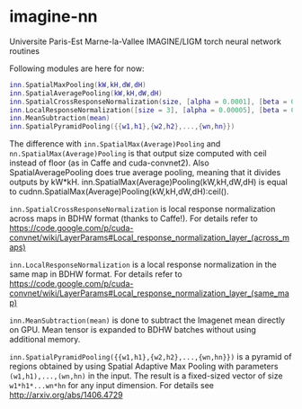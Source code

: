 imagine-nn
==========

Universite Paris-Est Marne-la-Vallee IMAGINE/LIGM torch neural network routines

Following modules are here for now:

```lua
inn.SpatialMaxPooling(kW,kH,dW,dH)
inn.SpatialAveragePooling(kW,kH,dW,dH)
inn.SpatialCrossResponseNormalization(size, [alpha = 0.0001], [beta = 0.75], [k = 1])
inn.LocalResponseNormalization([size = 3], [alpha = 0.00005], [beta = 0.75])
inn.MeanSubtraction(mean)
inn.SpatialPyramidPooling({{w1,h1},{w2,h2},...,{wn,hn}})
```


The difference with ```inn.SpatialMax(Average)Pooling``` and ```nn.SpatialMax(Average)Pooling``` is that output size computed with ceil instead of floor (as in Caffe and cuda-convnet2). Also SpatialAveragePooling does true average pooling, meaning that it divides outputs by kW*kH.
inn.SpatialMax(Average)Pooling(kW,kH,dW,dH) is equal to cudnn.SpatialMax(Average)Pooling(kW,kH,dW,dH):ceil().

```inn.SpatialCrossResponseNormalization``` is local response normalization across maps in BDHW format (thanks to Caffe!). For details refer to https://code.google.com/p/cuda-convnet/wiki/LayerParams#Local_response_normalization_layer_(across_maps)

```inn.LocalResponseNormalization``` is a local response normalization in the same map in BDHW format. For details refer to https://code.google.com/p/cuda-convnet/wiki/LayerParams#Local_response_normalization_layer_(same_map)

```inn.MeanSubtraction(mean)``` is done to subtract the Imagenet mean directly on GPU. Mean tensor is expanded to BDHW batches without using additional memory.

```inn.SpatialPyramidPooling({{w1,h1},{w2,h2},...,{wn,hn}})``` is a pyramid of regions obtained by using Spatial Adaptive Max Pooling with parameters ```(w1,h1),...,(wn,hn)``` in the input. The result is a fixed-sized vector of size ```w1*h1*...wn*hn``` for any input dimension. For details see http://arxiv.org/abs/1406.4729
